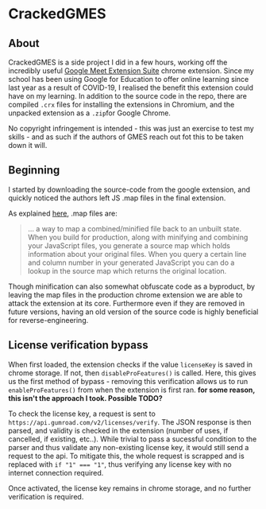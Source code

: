 
# CrackedGMES

## About
CrackedGMES is a side project I did in a few hours, working off the incredibly useful [Google Meet Extension Suite](https://chrome.google.com/webstore/detail/google-meet-enhancement-s/ljojmlmdapmnibgflmmminacbjebjpno) chrome extension. Since my school has been using Google for Education to offer online learning since last year as a result of COVID-19, I realised the benefit this extension could have on my learning.
In addition to the source code in the repo, there are compiled `.crx` files for installing the extensions in Chromium, and the unpacked extension as a `.zip`for Google Chrome.

No copyright infringement is intended - this was just an exercise to test my skills - and as such if the authors of GMES reach out fot this to be taken down it will.
## Beginning
I started by downloading the source-code from the google extension, and quickly noticed the authors left JS .map files in the final extension.

As explained [here](www.html5rocks.com), .map files are:
> ... a way to map a combined/minified file back to an unbuilt state. When you build for production, along with minifying and combining your JavaScript files, you generate a source map which holds information about your original files. When you query a certain line and column number in your generated JavaScript you can do a lookup in the source map which returns the original location.

Though minification can also somewhat obfuscate code as a byproduct, by leaving the map files in the production chrome extension we are able to attack the extension at its core. Furthermore even if they are removed in future versions, having an old version of the source code is highly beneficial for reverse-engineering.

## License verification bypass
When first loaded, the extension checks if the value `licenseKey` is saved in chrome storage. If not, then `disableProFeatures()` is called. Here, this gives us the first method of bypass - removing this verification allows us to run `enableProFeatures()` from when the extension is first ran.
**for some reason, this isn't the approach I took. Possible TODO?**

To check the license key, a request is sent to `https://api.gumroad.com/v2/licenses/verify`.  The JSON response is then parsed, and validity is checked in the extension (number of uses, if cancelled, if existing, etc..).
While trivial to pass a sucessful condition to the parser and thus validate any non-existing license key, it would still send a request to the api. To mitigate this, the whole request is scrapped and is replaced with `if "1" === "1"`, thus verifying any license key with no internet connection required.

Once activated, the license key remains in chrome storage, and no further verification is required.
